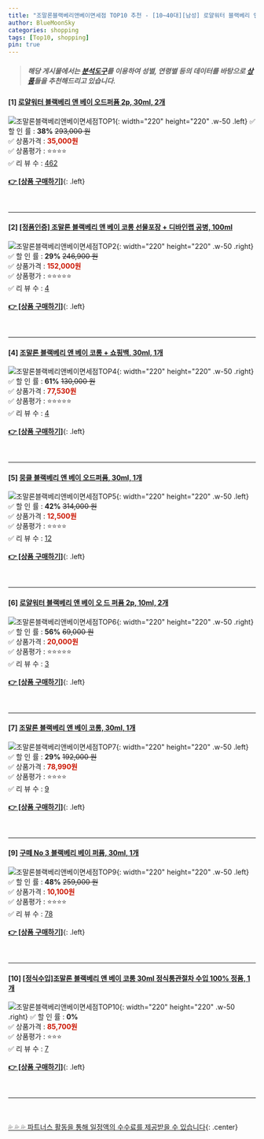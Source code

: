 ```yaml
---
title: "조말론블랙베리앤베이면세점 TOP10 추천 - [10~40대][남성] 로얄워터 블랙베리 앤 베이 오드퍼퓸 2p, 30ml, 2개"
author: BlueMoonSky
categories: shopping
tags: [Top10, shopping]
pin: true
---
```


> ##### 해당 게시물에서는 [**분석도구**](https://itemscout.io/)를 이용하여 **성별**, **연령별** 등의 데이터를 바탕으로 [**상품**](https://link.coupang.com/a/baae76)들을 추천해드리고 있습니다.

#### [1] [로얄워터 블랙베리 앤 베이 오드퍼퓸 2p, 30ml, 2개](https://link.coupang.com/re/AFFSDP?lptag=AF5964186&subid=bluemoonsky6999&pageKey=6472994788&traceid=V0-153&itemId=19393163688&vendorItemId=81383451160)
![조말론블랙베리앤베이면세점TOP1](https://thumbnail8.coupangcdn.com/thumbnails/remote/230x230ex/image/retail/images/5746500394021855-6de1d1a5-8f6e-45d6-8307-c1669dd6cbc6.jpg){: width="220" height="220" .w-50 .left}
✅ 할 인 률 : **38%** ~~<del class="base-price"> 293,000  </del>원~~<br>
✅ 상품가격 : <span style="color:#cb1400"> **35,000원** </span><br>
✅ 상품평가 : ⭐⭐⭐⭐<br>
✅ 리 뷰 수 : [462](https://link.coupang.com/re/AFFSDP?lptag=AF5964186&subid=bluemoonsky6999&pageKey=6472994788&traceid=V0-153&itemId=19393163688&vendorItemId=81383451160)<br>
<br>
[**👉  [상품 구매하기]**](https://link.coupang.com/re/AFFSDP?lptag=AF5964186&subid=bluemoonsky6999&pageKey=6472994788&traceid=V0-153&itemId=19393163688&vendorItemId=81383451160){: .left}
<br>
<br>
<br>

***

#### [2] [[정품인증] 조말론 블랙베리 앤 베이 코롱 선물포장 + 디바인랩 공병, 100ml](https://link.coupang.com/re/AFFSDP?lptag=AF5964186&subid=bluemoonsky6999&pageKey=7555574559&traceid=V0-153&itemId=19893931780&vendorItemId=83544636495)
![조말론블랙베리앤베이면세점TOP2](https://thumbnail7.coupangcdn.com/thumbnails/remote/230x230ex/image/vendor_inventory/3634/546bdae602b031ee906470a89a6b043888a99d731e7036417285c907475a.png){: width="220" height="220" .w-50 .right}
✅ 할 인 률 : **29%** ~~<del class="base-price"> 246,900  </del>원~~<br>
✅ 상품가격 : <span style="color:#cb1400"> **152,000원** </span><br>
✅ 상품평가 : ⭐⭐⭐⭐⭐<br>
✅ 리 뷰 수 : [4](https://link.coupang.com/re/AFFSDP?lptag=AF5964186&subid=bluemoonsky6999&pageKey=7555574559&traceid=V0-153&itemId=19893931780&vendorItemId=83544636495)<br>
<br>
[**👉  [상품 구매하기]**](https://link.coupang.com/re/AFFSDP?lptag=AF5964186&subid=bluemoonsky6999&pageKey=7555574559&traceid=V0-153&itemId=19893931780&vendorItemId=83544636495){: .left}
<br>
<br>
<br>

***

#### [4] [조말론 블랙베리 앤 베이 코롱 + 쇼핑백, 30ml, 1개](https://link.coupang.com/re/AFFSDP?lptag=AF5964186&subid=bluemoonsky6999&pageKey=7340434788&traceid=V0-153&itemId=1060144372&vendorItemId=80718574513)
![조말론블랙베리앤베이면세점TOP4](https://thumbnail8.coupangcdn.com/thumbnails/remote/230x230ex/image/vendor_inventory/5fa6/79bfe2f804e5ea90a8b497f36c6ec927a4088096bcc9d03aaab5a76f92fa.jpg){: width="220" height="220" .w-50 .right}
✅ 할 인 률 : **61%** ~~<del class="base-price"> 130,000  </del>원~~<br>
✅ 상품가격 : <span style="color:#cb1400"> **77,530원** </span><br>
✅ 상품평가 : ⭐⭐⭐⭐⭐<br>
✅ 리 뷰 수 : [4](https://link.coupang.com/re/AFFSDP?lptag=AF5964186&subid=bluemoonsky6999&pageKey=7340434788&traceid=V0-153&itemId=1060144372&vendorItemId=80718574513)<br>
<br>
[**👉  [상품 구매하기]**](https://link.coupang.com/re/AFFSDP?lptag=AF5964186&subid=bluemoonsky6999&pageKey=7340434788&traceid=V0-153&itemId=1060144372&vendorItemId=80718574513){: .left}
<br>
<br>
<br>

***

#### [5] [뭉클 블랙베리 앤 베이 오드퍼퓸, 30ml, 1개](https://link.coupang.com/re/AFFSDP?lptag=AF5964186&subid=bluemoonsky6999&pageKey=6746270186&traceid=V0-153&itemId=15763107696&vendorItemId=82626675497)
![조말론블랙베리앤베이면세점TOP5](https://thumbnail8.coupangcdn.com/thumbnails/remote/230x230ex/image/retail/images/5921172382824905-912fd856-a392-44fb-94a9-d20051b6b969.jpg){: width="220" height="220" .w-50 .left}
✅ 할 인 률 : **42%** ~~<del class="base-price"> 314,000  </del>원~~<br>
✅ 상품가격 : <span style="color:#cb1400"> **12,500원** </span><br>
✅ 상품평가 : ⭐⭐⭐⭐<br>
✅ 리 뷰 수 : [12](https://link.coupang.com/re/AFFSDP?lptag=AF5964186&subid=bluemoonsky6999&pageKey=6746270186&traceid=V0-153&itemId=15763107696&vendorItemId=82626675497)<br>
<br>
[**👉  [상품 구매하기]**](https://link.coupang.com/re/AFFSDP?lptag=AF5964186&subid=bluemoonsky6999&pageKey=6746270186&traceid=V0-153&itemId=15763107696&vendorItemId=82626675497){: .left}
<br>
<br>
<br>

***

#### [6] [로얄워터 블랙베리 앤 베이 오 드 퍼퓸 2p, 10ml, 2개](https://link.coupang.com/re/AFFSDP?lptag=AF5964186&subid=bluemoonsky6999&pageKey=7450113792&traceid=V0-153&itemId=13313432220&vendorItemId=80569707518)
![조말론블랙베리앤베이면세점TOP6](https://thumbnail6.coupangcdn.com/thumbnails/remote/230x230ex/image/retail/images/821351498009402-01e91704-8967-4250-8523-8cf43926ea52.jpg){: width="220" height="220" .w-50 .right}
✅ 할 인 률 : **56%** ~~<del class="base-price"> 69,000  </del>원~~<br>
✅ 상품가격 : <span style="color:#cb1400"> **20,000원** </span><br>
✅ 상품평가 : ⭐⭐⭐⭐⭐<br>
✅ 리 뷰 수 : [3](https://link.coupang.com/re/AFFSDP?lptag=AF5964186&subid=bluemoonsky6999&pageKey=7450113792&traceid=V0-153&itemId=13313432220&vendorItemId=80569707518)<br>
<br>
[**👉  [상품 구매하기]**](https://link.coupang.com/re/AFFSDP?lptag=AF5964186&subid=bluemoonsky6999&pageKey=7450113792&traceid=V0-153&itemId=13313432220&vendorItemId=80569707518){: .left}
<br>
<br>
<br>

***

#### [7] [조말론 블랙베리 앤 베이 코롱, 30ml, 1개](https://link.coupang.com/re/AFFSDP?lptag=AF5964186&subid=bluemoonsky6999&pageKey=319591128&traceid=V0-153&itemId=1022239354&vendorItemId=86291962372)
![조말론블랙베리앤베이면세점TOP7](https://thumbnail7.coupangcdn.com/thumbnails/remote/230x230ex/image/vendor_inventory/9113/b9035a2791b5930b4fd831e1199af23129460b20954da05972ad7039fd8c.jpg){: width="220" height="220" .w-50 .left}
✅ 할 인 률 : **29%** ~~<del class="base-price"> 192,000  </del>원~~<br>
✅ 상품가격 : <span style="color:#cb1400"> **78,990원** </span><br>
✅ 상품평가 : ⭐⭐⭐⭐<br>
✅ 리 뷰 수 : [9](https://link.coupang.com/re/AFFSDP?lptag=AF5964186&subid=bluemoonsky6999&pageKey=319591128&traceid=V0-153&itemId=1022239354&vendorItemId=86291962372)<br>
<br>
[**👉  [상품 구매하기]**](https://link.coupang.com/re/AFFSDP?lptag=AF5964186&subid=bluemoonsky6999&pageKey=319591128&traceid=V0-153&itemId=1022239354&vendorItemId=86291962372){: .left}
<br>
<br>
<br>

***

#### [9] [구떼 No 3 블랙베리 베이 퍼퓸, 30ml, 1개](https://link.coupang.com/re/AFFSDP?lptag=AF5964186&subid=bluemoonsky6999&pageKey=2151139177&traceid=V0-153&itemId=15643506285&vendorItemId=71638581598)
![조말론블랙베리앤베이면세점TOP9](https://thumbnail10.coupangcdn.com/thumbnails/remote/230x230ex/image/retail/images/2020/09/22/9/2/60d1f8a5-f468-4054-ab36-18eaadc2eeff.jpg){: width="220" height="220" .w-50 .left}
✅ 할 인 률 : **48%** ~~<del class="base-price"> 259,000  </del>원~~<br>
✅ 상품가격 : <span style="color:#cb1400"> **10,100원** </span><br>
✅ 상품평가 : ⭐⭐⭐⭐<br>
✅ 리 뷰 수 : [78](https://link.coupang.com/re/AFFSDP?lptag=AF5964186&subid=bluemoonsky6999&pageKey=2151139177&traceid=V0-153&itemId=15643506285&vendorItemId=71638581598)<br>
<br>
[**👉  [상품 구매하기]**](https://link.coupang.com/re/AFFSDP?lptag=AF5964186&subid=bluemoonsky6999&pageKey=2151139177&traceid=V0-153&itemId=15643506285&vendorItemId=71638581598){: .left}
<br>
<br>
<br>

***

#### [10] [[정식수입]조말론 블랙베리 앤 베이 코롱 30ml 정식통관절차 수입 100% 정품, 1개](https://link.coupang.com/re/AFFSDP?lptag=AF5964186&subid=bluemoonsky6999&pageKey=6512025039&traceid=V0-153&itemId=14387788377&vendorItemId=81632066594)
![조말론블랙베리앤베이면세점TOP10](https://thumbnail6.coupangcdn.com/thumbnails/remote/230x230ex/image/vendor_inventory/3f2e/bd00b0c3b1b2d8c8bcaac68ff795ac8d9b69a6dcf0bf1429e7b9129bd455.jpg){: width="220" height="220" .w-50 .right}
✅ 할 인 률 : **0%** <br>
✅ 상품가격 : <span style="color:#cb1400"> **85,700원** </span><br>
✅ 상품평가 : ⭐⭐⭐<br>
✅ 리 뷰 수 : [7](https://link.coupang.com/re/AFFSDP?lptag=AF5964186&subid=bluemoonsky6999&pageKey=6512025039&traceid=V0-153&itemId=14387788377&vendorItemId=81632066594)<br>
<br>
[**👉  [상품 구매하기]**](https://link.coupang.com/re/AFFSDP?lptag=AF5964186&subid=bluemoonsky6999&pageKey=6512025039&traceid=V0-153&itemId=14387788377&vendorItemId=81632066594){: .left}
<br>
<br>
<br>

***
<br><br>[💦 💦 💦 파트너스 활동을 통해 일정액의 수수료를 제공받을 수 있습니다](https://link.coupang.com/a/baae76){: .center}